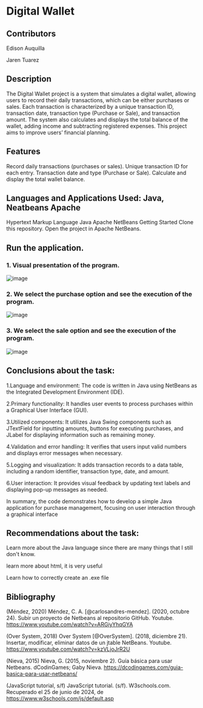# Digital Wallet
## Contributors
Edison Auquilla

Jaren Tuarez

## Description

The Digital Wallet project is a system that simulates a digital wallet, allowing users to record their daily transactions, which can be either purchases or sales. Each transaction is characterized by a unique transaction ID, transaction date, transaction type (Purchase or Sale), and transaction amount. The system also calculates and displays the total balance of the wallet, adding income and subtracting registered expenses. This project aims to improve users’ financial planning.

## Features

Record daily transactions (purchases or sales).
Unique transaction ID for each entry.
Transaction date and type (Purchase or Sale).
Calculate and display the total wallet balance.
## Languages and Applications Used: Java, Neatbeans Apache
Hypertext Markup Language
Java
Apache NetBeans
Getting Started
Clone this repository.
Open the project in Apache NetBeans.

## Run the application.
### 1.	Visual presentation of the program.
![image](https://github.com/EdisonAuquilla/Exercise-Billetera-compra-y-venta/assets/169932459/ccac16f4-547b-4489-88a9-2cb76d35b67e)
### 2.	We select the purchase option and see the execution of the program.

![image](https://github.com/EdisonAuquilla/Exercise-Billetera-compra-y-venta/assets/169932459/94e2980a-4c5b-43db-a88b-3f927ca880e2)

### 3.	We select the sale option and see the execution of the program.
![image](https://github.com/EdisonAuquilla/Exercise-Billetera-compra-y-venta/assets/169932459/0dcb0651-b430-471f-8bcc-f1494626c612)
## Conclusions about the task:
1.Language and environment: The code is written in Java using NetBeans as the Integrated Development Environment (IDE).

2.Primary functionality: It handles user events to process purchases within a Graphical User Interface (GUI).

3.Utilized components: It utilizes Java Swing components such as JTextField for inputting amounts, buttons for executing purchases, and JLabel for displaying information such as remaining money.

4.Validation and error handling: It verifies that users input valid numbers and displays error messages when necessary.

5.Logging and visualization: It adds transaction records to a data table, including a random identifier, transaction type, date, and amount.

6.User interaction: It provides visual feedback by updating text labels and displaying pop-up messages as needed.

In summary, the code demonstrates how to develop a simple Java application for purchase management, focusing on user interaction through a graphical interface
## Recommendations about the task:
Learn more about the Java language since there are many things that I still don't know.

learn more about html, it is very useful 

Learn how to correctly create an .exe file

## Bibliography
(Méndez, 2020)
Méndez, C. A. [@carlosandres-mendez]. (2020, octubre 24). Subir un proyecto de Netbeans al repositorio GitHub. Youtube. https://www.youtube.com/watch?v=ARGiyYhqGYA

(Over System, 2018)
Over System [@OverSystem]. (2018, diciembre 21). Insertar, modificar, eliminar datos de un jtable NetBeans. Youtube. https://www.youtube.com/watch?v=kzVLjoJrR2U

(Nieva, 2015)
Nieva, G. (2015, noviembre 2). Guía básica para usar Netbeans. dCodinGames; Gaby Nieva. https://dcodingames.com/guia-basica-para-usar-netbeans/

(JavaScript tutorial, s/f)
JavaScript tutorial. (s/f). W3schools.com. Recuperado el 25 de junio de 2024, de https://www.w3schools.com/js/default.asp


